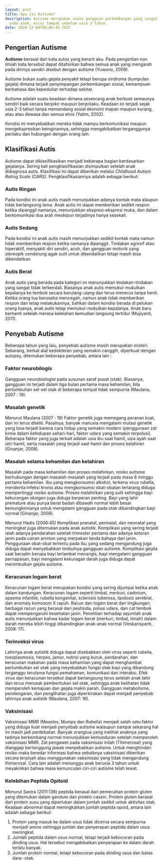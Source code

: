 ```yaml
---
layout: post
title: Apa itu Autisme?
description: Autisme merupakan suatu gangguan perkembangan yang sangat kompleks
  pada anak, mulai tampak sebelum usia 3 tahun.
date: 2020-12-04T08:06:49.765Z
---
```

## Pengertian Autisme
**Autisme** berasal dari kata autos yang berarti aku. Pada pengertian
non ilmiah kata tersebut dapat ditafsirkan bahwa semua anak yang
mengarah pada dirinya sendiri disebut dengan autisme (Yuwono, 2009).

Autisme bukan suatu gejala penyakit tetapi berupa sindroma (kumpulan
gejala) dimana terjadi penyimpangan perkembangan sosial, kemampuan
berbahasa dan kepedulian terhadap sekitar. 

Autisme adalah suatu keadaan dimana seseorang anak berbuat semaunya sendiri baik secara berpikir maupun berprilaku. Keadaan ini terjadi sejak usia 2-3 tahun tanpa memandang sosial ekonomi mapan maupun kurang, atau atau dewasa dan semua etnis (Yatim, 2002).

Kondisi ini menyebabkan mereka tidak mampu berkomunikasi maupun mengekspresikan keinginannya, sehingga mengakibatkan terganggunya perilaku dan hubungan dengan orang lain.

## Klasifikasi Autis
Autisme dapat diklasifikasikan menjadi beberapa bagian berdasarkan gejalanya. Sering kali pengklasifikasian disimpulkan setelah anak didiagnosa autis. Klasifikasi ini dapat diberikan melalui *Childhood Autism Rating Scale (CARS)*. Pengklasifikasiannya adalah sebagai berikut:
### Autis Ringan
Pada kondisi ini anak autis masih menunjukkan adanya kontak mata   alaupun tidak berlangsung lama. Anak autis ini dapat memberikan sedikit respon ketika dipanggil namanya, menunjukkan ekspresi-ekspresi muka, dan dalam berkomunikasi dua arah meskipun terjadinya hanya sesekali.

### Autis Sedang
Pada kondisi ini anak autis masih menunjukkan sedikit kontak mata namun tidak memberikan respon ketika namanya dipanggil. Tindakan agresif atau hiperaktif, menyakiti diri sendiri, acuh, dan gangguan motorik yang stereopik cenderung agak sulit untuk dikendalikan tetapi masih bisa dikendalikan.

### Autis Berat
Anak autis yang berada pada kategori ini menunjukkan tindakan-tindakan yang sangat tidak terkendali. Biasanya anak autis memukul-mukulkan kepalanya ke tembok secara berulang-ulang dan terus menerus tanpa henti. Ketika orang tua berusaha mencegah, namun anak tidak memberikan respon dan tetap melakukannya, bahkan dalam kondisi berada di pelukan orang tuanya, anak autis tetap memukul-mukulkan kepalanya. Anak baru berhenti setelah merasa kelelahan kemudian langsung tertidur (Mujiyanti, 2011).

## Penyebab Autisme
Beberapa tahun yang lalu, penyebab autisme masih merupakan misteri. Sekarang, berkat alat kedokteran yang semakin canggih, diperkuat dengan autopsy, ditemukan beberapa penyebab, antara lain :
### Faktor neurobilogis
Gangguan neurobiologist pada susunan saraf pusat (otak). Biasanya, gangguan ini terjadi dalam tiga bulan pertama masa kehamilan, bila pertumbuhan sel-sel otak di beberapa tempat tidak sempurna (Maulana, 2007 : 19).
### Masalah genetik
Menurut Maulana (2007 : 19) Faktor genetik juga memegang peranan kuat, dan ini terus diteliti. Pasalnya, banyak manusia mengalami mutasi genetik yang bisa terjadi karena cara hidup yang semakin modern (penggunaan zat kimia dalam kehidupan sehari-hari, faktor udara yang semakin terpolusi). Beberapa faktor yang juga terkait adalah usia ibu saat hamil, usia ayah saat istri hamil, serta masalah yang terjadi saat hamil dan proses kelahiran (Ginanjar, 2008).
### Masalah selama kehamilan dan kelahiran
Masalah pada masa kehamilan dan proses melahirkan, resiko autisme berhubungan dengan masalah-masalah yang terjadi pada masa 8 minggu pertama kehamilan. Ibu yang mengkonsumsi alkohol, terkena virus rubella, menderita infeksi kronis atau mengkonsumsi obat-obatan terlarang diduga mempertinggi resiko autisme. Proses melahirkan yang sulit sehingga bayi kekurangan oksigen juga diduga berperan penting. Bayi yang lahir premature atau punya berat badan dibawah normal lebih besar kemungkinnanya untuk mengalami gangguan pada otak dibandingkan bayi normal (Ginanjar, 2008).

Menurut Hadis (2006:45) Komplikasi pranatal, perinatal, dan neonatal yang meningkat juga ditemukan pada anak autistik. Komplikasi yang sering terjadi ialah adanya pendarahan setelah trimester pertama dan adanya kotoran janin pada cairan amnion yang merpakan tanda bahaya dari janin. Penggunaan obat-obat tertentu pada ibu yang sedang mengandung juga diduga dapat menyebabkan timbulnya gangguan autisme. Komplikasi gejala saat bersalin berupa bayi terlambat menangis, bayi mengalami gangguan pernapasan, bayi mengalami kekuragan darah juga diduga dapat menimbulkan gejala autisme.

### Keracunan logam berat
Keracunan logam berat merupakan kondisi yang sering dijumpai ketika anak dalam kandungan. Keracunan logam seperti timbal, merkuri, cadmium, spasma infantile, rubella kongenital, sclerosis tuberosa, lipidosis serebral, dan anomaly komosom X rapuh. Racun dan logam berat dari lingkungan, berbagai racun yang berasal dari pestisida, polusi udara, dan cat tembok dapat mempengaruhi kesehatan janin. Penelitian terhadap sejumlah anak autis menunjukkan bahwa kadar logam berat (merkuri, timbal, timah) dalam darah mereka lebih tinggi dibandingkan anak-anak normal (Veskarisyanti, 2008: 17).
### Terinveksi virus
Lahirnya anak autistik diduga dapat disebabkan oleh virus seperti rubella, toxoplasmosis, herpes, jamur, nutrisi yang buruk, perdarahan, dan keracunan makanan pada masa kehamilan yang dapat menghambat pertumbuhan sel otak yang meyebabkan fungsi otak bayi yang dikandung terganggu terutama fungsi pemahaman, komunikasi dan interaksi. Efek virus dan keracunan tersebut dapat berlangsung terus setelah anak lahir dan terus merusak pembentukan sel otak, sehingga anak kelihatan tidak memperoleh kemajuan dan gejala makin parah. Gangguan metabolisme, pendengaran, dan penglihatan juga diperkirakan dapat menjadi penyebab lahirnya anak autistik (Maulana, 2007: 19).
### Vaksinisasi
Vaksinisasi MMR (Measles, Mumps dan Rubella) menjadi salah satu faktor yang diduga kuat menjadi penyebab autisme walaupun sampai sekarang hal ini masih jadi perdebatan. Banyak orangtua yang melihat anaknya yang tadinya berkembang normal menunjukkan kemunduran setelah memperoleh vaksinisasi MMR. Zat pengawet pada vaksinisasi inilah (Thimerosal) yang dianggap bertanggung jawab menyebabkan autisme. Untuk menghindari resiko maka beredar informasi bahwa sebaiknya vaksinisasi diberikan secara terpisah atau menggunakan vaksinisasi yang tidak mengandung thimerosal. Cara lain adalah menunggu anak berusia 3 tahun untuk meyakinkan bahwa masa kemunculan ciri-ciri autisme telah lewat.
### Kelebihan Peptida Opitoid
Menurut Sastra (2011:136) peptida berasal dari pemecahan protein gluten yang ditemukan dalam gandum dan protein casein. Protein gluten berasal dari protein susu yang diperlukan dalam jumlah sedikit untuk aktivitas otak. Keadaan abnormal dapat meningkatkan jumlah peptida opoid, antara lain adalah sebagai berikut:
1. Protein yang masuk ke dalam usus tidak dicerna secara sempurna menjadi amino sehingga jumlah dan penyerapan peptida dalam usus meningkat.
2. Jumlah peptida dalam usus normal, tetapi terjadi kebocoran pada dinding usus. Hal tersebut mengakibatkan penyerapan ke dalam darah terlalu banyak.
3. Jumlah protein normal, tetapi kebocoran pada dinding usus dan batas dara- otak.
